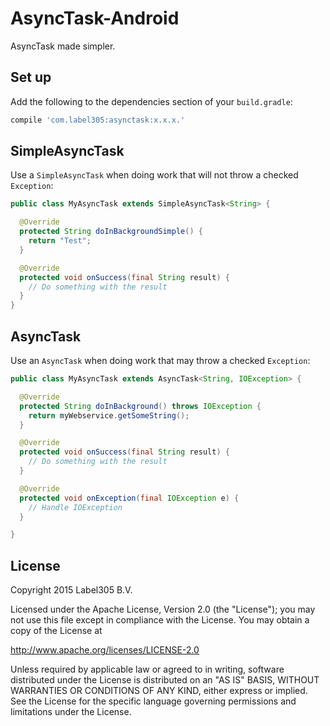 # AsyncTask-Android

AsyncTask made simpler.

## Set up

Add the following to the dependencies section of your `build.gradle`:

```groovy
compile 'com.label305:asynctask:x.x.x.'
```

## SimpleAsyncTask

Use a `SimpleAsyncTask` when doing work that will not throw a checked `Exception`:

```java
public class MyAsyncTask extends SimpleAsyncTask<String> {

  @Override
  protected String doInBackgroundSimple() {
    return "Test";
  }

  @Override
  protected void onSuccess(final String result) {
    // Do something with the result
  }
}
```

## AsyncTask

Use an `AsyncTask` when doing work that may throw a checked `Exception`:

```java
public class MyAsyncTask extends AsyncTask<String, IOException> {

  @Override
  protected String doInBackground() throws IOException {
    return myWebservice.getSomeString();
  }

  @Override
  protected void onSuccess(final String result) {
    // Do something with the result
  }

  @Override
  protected void onException(final IOException e) {
    // Handle IOException
  }

}
```

## License
  Copyright 2015 Label305 B.V.

  Licensed under the Apache License, Version 2.0 (the "License");
  you may not use this file except in compliance with the License.
  You may obtain a copy of the License at

  http://www.apache.org/licenses/LICENSE-2.0

  Unless required by applicable law or agreed to in writing, software
  distributed under the License is distributed on an "AS IS" BASIS,
  WITHOUT WARRANTIES OR CONDITIONS OF ANY KIND, either express or implied.
  See the License for the specific language governing permissions and
  limitations under the License.